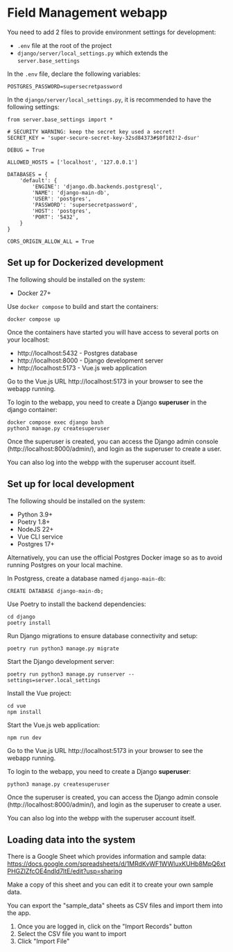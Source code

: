 # Field Management webapp

You need to add 2 files to provide environment settings for development:
- `.env` file at the root of the project
- `django/server/local_settings.py` which extends the `server.base_settings`

In the `.env` file, declare the following variables:
```
POSTGRES_PASSWORD=supersecretpassword
```

In the `django/server/local_settings.py`, it is recommended to have the following settings:
```
from server.base_settings import *

# SECURITY WARNING: keep the secret key used a secret!
SECRET_KEY = 'super-secure-secret-key-32sd84373#$0f102!2-dsur'

DEBUG = True

ALLOWED_HOSTS = ['localhost', '127.0.0.1']

DATABASES = {
    'default': {
        'ENGINE': 'django.db.backends.postgresql',
        'NAME': 'django-main-db',
        'USER': 'postgres',
        'PASSWORD': 'supersecretpassword',
        'HOST': 'postgres',
        'PORT': '5432',
    }
}

CORS_ORIGIN_ALLOW_ALL = True
```

## Set up for Dockerized development

The following should be installed on the system:
- Docker 27+

Use `docker compose` to build and start the containers:
```
docker compose up
```

Once the containers have started you will have access to several ports on your localhost:
* http://localhost:5432 - Postgres database
* http://localhost:8000 - Django development server
* http://localhost:5173 - Vue.js web application

Go to the Vue.js URL http://localhost:5173 in your browser to see the webapp running.

To login to the webapp, you need to create a Django **superuser** in the django container:
```
docker compose exec django bash
python3 manage.py createsuperuser
```

Once the superuser is created, you can access the Django admin console (http://localhost:8000/admin/),
and login as the superuser to create a user.

You can also log into the webpp with the superuser account itself.


## Set up for local development

The following should be installed on the system:
- Python 3.9+
- Poetry 1.8+
- NodeJS 22+
- Vue CLI service
- Postgres 17+

Alternatively, you can use the official Postgres Docker image
so as to avoid running Postgres on your local machine.

In Postgress, create a database named `django-main-db`:
```
CREATE DATABASE django-main-db;
```

Use Poetry to install the backend dependencies:
```
cd django
poetry install
```

Run Django migrations to ensure database connectivity and setup:
```
poetry run python3 manage.py migrate
```

Start the Django development server:
```
poetry run python3 manage.py runserver --settings=server.local_settings
```

Install the Vue project:
```
cd vue
npm install
```

Start the Vue.js web application:
```
npm run dev
```

Go to the Vue.js URL http://localhost:5173 in your browser to see the webapp running.

To login to the webapp, you need to create a Django **superuser**:
```
python3 manage.py createsuperuser
```

Once the superuser is created, you can access the Django admin console (http://localhost:8000/admin/),
and login as the superuser to create a user.

You can also log into the webpp with the superuser account itself.

## Loading data into the system

There is a Google Sheet which provides information and sample data: 
https://docs.google.com/spreadsheets/d/1MRdKvWF1WWluxKUHb8MpQ6xtPHGZIZfcOE4ndld7ltE/edit?usp=sharing

Make a copy of this sheet and you can edit it to create your own sample data.

You can export the "sample_data" sheets as CSV files and import them into the app.
1. Once you are logged in, click on the "Import Records" button
2. Select the CSV file you want to import
3. Click "Import File"
